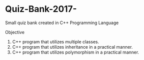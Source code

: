 # Quiz-Bank-2017-
Small quiz bank created in C++ Programming Language

Objective
1.  C++ program that utilizes multiple classes.
2.  C++ program that utilizes inheritance in a practical manner.
3.  C++ program that utilizes polymorphism in a practical manner.



